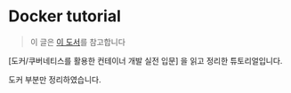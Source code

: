 # Docker tutorial

> 이 글은 [이 도서](https://wikibook.co.kr/docker-kubernetes/)를 참고합니다



[도커/쿠버네티스를 활용한 컨테이너 개발 실전 입문] 을 읽고 정리한 튜토리얼입니다.

도커 부분만 정리하였습니다. 

